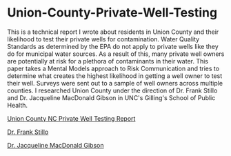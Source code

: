 # Union-County-Private-Well-Testing

This is a technical report I wrote about residents in Union County and their likelihood to test their private wells for contamination. Water Quality Standards as determined by the EPA do not apply to private wells like they do for municipal water sources. As a result of this, many private well owners are potentially at risk for a plethora of contaminants in their water. This paper takes a Mental Models approach to Risk Communication and tries to determine what creates the highest likelihood in getting a well owner to test their well. Surveys were sent out to a sample of well owners across multiple counties. I researched Union County under the direction of Dr. Frank Stillo and Dr. Jacqueline MacDonald Gibson in UNC's Gilling's School of Public Health. 

[Union County NC Private Well Testing Report](https://reidbrown98.github.io/Union-County-Private-Well-Testing/ENEC%20395%20Union%20County%20Final%20Report.pdf)

[Dr. Frank Stillo](https://sph.unc.edu/adv_profile/frank-stillo/)

[Dr. Jacqueline MacDonald Gibson](http://jmacdonaldgibson.web.unc.edu/biography/)
